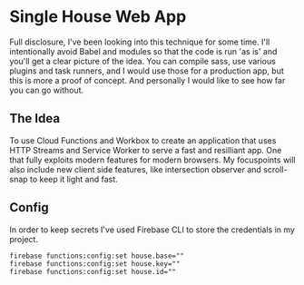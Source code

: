 # Single House Web App

Full disclosure, I've been looking into this technique for some time. I'll intentionally avoid Babel and modules so that the code is run 'as is' and you'll get a clear picture of the idea. You can compile sass, use various plugins and task runners, and I would use those for a production app, but this is more a proof of concept. And personally I would like to see how far you can go without.

## The Idea

To use Cloud Functions and Workbox to create an application that uses HTTP Streams and Service Worker to serve a fast and resilliant app. One that fully exploits modern features for modern browsers. My focuspoints will also include new client side features, like intersection observer and scroll-snap to keep it light and fast.

## Config

In order to keep secrets I've used Firebase CLI to store the credentials in my project.

```
firebase functions:config:set house.base=""
firebase functions:config:set house.key=""
firebase functions:config:set house.id=""
```
